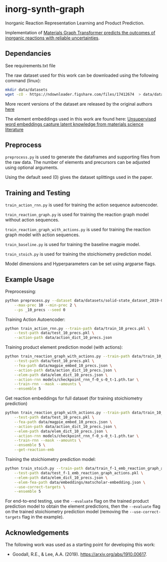 # inorg-synth-graph

Inorganic Reaction Representation Learning and Product Prediction.

Implementation of [Materials Graph Transformer predicts the outcomes of inorganic reactions with reliable uncertainties](https://arxiv.org/abs/2007.15752).

## Dependancies

See requirements.txt file

The raw dataset used for this work can be downloaded using the following command (linux):

```sh
mkdir data/datasets
wget -cO - https://ndownloader.figshare.com/files/17412674  > data/datasets/solid-state_dataset_2019-06-27.json
```

More recent versions of the dataset are released by the original authors [here](https://github.com/CederGroupHub/text-mined-synthesis_public)

The element embeddings used in this work are found here: [Unsupervised word embeddings capture latent knowledge from materials science literature](https://www.nature.com/articles/s41586-019-1335-8)

## Preprocess

`preprocess.py` is used to generate the dataframes and supporting files from the raw data. The number of elements and precursors can be adjusted using optional arguments.

Using the default seed (0) gives the dataset splittings used in the paper. 

## Training and Testing

`train_action_rnn.py` is used for training the action sequence autoencoder.

`train_reaction_graph.py` is used for training the reaction graph model without action sequences.

`train_reaction_graph_with_actions.py` is used for training the reaction graph model with action sequences.

`train_baseline.py` is used for training the baseline magpie model.

`train_stoich.py` is used for training the stoichiometry prediction model.

Model dimensions and Hyperparameters can be set using argparse flags.

## Example Usage

Preprocessing:
```sh
python preprocess.py --dataset data/datasets/solid-state_dataset_2019-06-27.json \
    --max-prec 10 --min-prec 2 \
    --ps _10_precs --seed 0
```

Training Action Autoencoder:
```sh
python train_action_rnn.py --train-path data/train_10_precs.pkl \
    --test-path data/test_10_precs.pkl \
    --action-path data/action_dict_10_precs.json
```

Training product element prediction model (with actions):
```sh
python train_reaction_graph_with_actions.py --train-path data/train_10_precs.pkl \
    --test-path data/test_10_precs.pkl \
    --fea-path data/magpie_embed_10_precs.json \
    --action-path data/action_dict_10_precs.json \
    --elem-path data/elem_dict_10_precs.json \
    --action-rnn models/checkpoint_rnn_f-0_s-0_t-1.pth.tar \
    --train-rnn --mask --amounts \
    --ensemble 5
```

Get reaction embeddings for full dataset (for training stoichiometry prediction)
```sh
python train_reaction_graph_with_actions.py --train-path data/train_10_precs.pkl \
    --test-path data/test_10_precs.pkl \
    --fea-path data/magpie_embed_10_precs.json \
    --action-path data/action_dict_10_precs.json \
    --elem-path data/elem_dict_10_precs.json \
    --action-rnn models/checkpoint_rnn_f-0_s-0_t-1.pth.tar \
    --train-rnn --mask --amounts \
    --ensemble 5 \
    --get-reaction-emb
```

Training the stoichiometry prediction model:
```sh
python train_stoich.py --train-path data/train_f-1_emb_reaction_graph_actions.pkl \
    --test-path data/test_f-1_emb_reaction_graph_actions.pkl \
    --elem-path data/elem_dict_10_precs.json \
    --elem-fea-path data/embeddings/matscholar-embedding.json \
    --use-correct-targets \
    --ensemble 5
```

For end-to-end testing, use the  `--evaluate` flag on the trained product prediction model to obtain the element predictions, then the `--evaluate` flag on the trained stoichiometry prediction model (removing the `--use-correct-targets` flag in the example).

## Acknowledgements

The following work was used as a starting point for developing this work:
- Goodall, R.E., & Lee, A.A. (2019). https://arxiv.org/abs/1910.00617.
